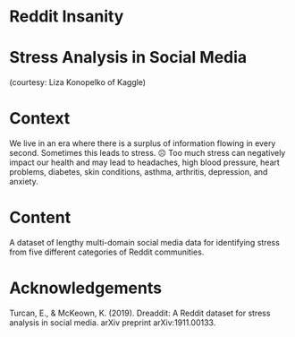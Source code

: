 # Reddit Insanity

# Stress Analysis in Social Media

(courtesy: Liza Konopelko of Kaggle)

# Context

We live in an era where there is a surplus of information flowing in every second. Sometimes this leads to stress. ☹️
Too much stress can negatively impact our health and may lead to headaches, high blood pressure, heart problems, diabetes, skin conditions, asthma, arthritis, depression, and anxiety.

# Content

A dataset of lengthy multi-domain social media data for identifying stress from five different categories of Reddit communities.

# Acknowledgements

Turcan, E., & McKeown, K. (2019). Dreaddit: A Reddit dataset for stress analysis in social media. arXiv preprint arXiv:1911.00133.

